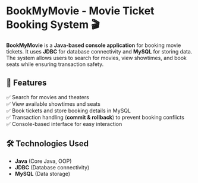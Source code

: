 # **BookMyMovie - Movie Ticket Booking System** 🎬  

**BookMyMovie** is a **Java-based console application** for booking movie tickets. It uses **JDBC** for database connectivity and **MySQL** for storing data. The system allows users to search for movies, view showtimes, and book seats while ensuring transaction safety.  

## 🚀 Features  
✅ Search for movies and theaters  
✅ View available showtimes and seats  
✅ Book tickets and store booking details in MySQL  
✅ Transaction handling (**commit & rollback**) to prevent booking conflicts  
✅ Console-based interface for easy interaction  

## 🛠️ Technologies Used  
- **Java** (Core Java, OOP)  
- **JDBC** (Database connectivity)  
- **MySQL** (Data storage)  
